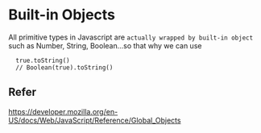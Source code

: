 # Built-in Objects

All primitive types in Javascript are `actually wrapped by built-in object` such as Number, String, Boolean...so that why we can use

```
  true.toString()
  // Boolean(true).toString()
```

## Refer

https://developer.mozilla.org/en-US/docs/Web/JavaScript/Reference/Global_Objects
